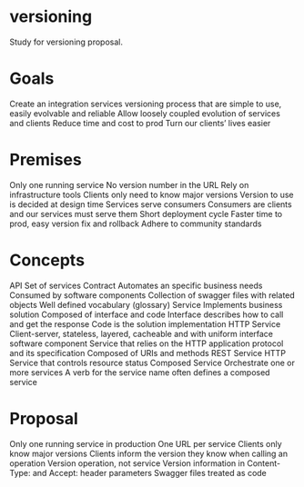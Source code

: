 # versioning
Study for versioning proposal.

# Goals
Create an integration services versioning process that are simple to use, easily evolvable and reliable
Allow loosely coupled evolution of services and clients
Reduce time and cost to prod
Turn our clients’ lives easier

# Premises
Only one running service
 No version number in the URL
Rely on infrastructure tools
Clients only need to know major versions
  Version to use is decided at design time
Services serve consumers
  Consumers are clients and our services must serve them
Short deployment cycle
  Faster time to prod, easy version fix and rollback
Adhere to community standards

# Concepts
API
  Set of services
  Contract
  Automates an specific business needs
  Consumed by software components
  Collection of swagger files with related objects
  Well defined vocabulary (glossary)
Service
  Implements business solution
  Composed of interface and code
    Interface describes how to call and get the response
    Code is the solution implementation
HTTP Service
  Client-server, stateless, layered, cacheable and with uniform interface software component
  Service that relies on the HTTP application protocol and its specification
  Composed of URIs and methods
REST Service
  HTTP Service that controls resource status
Composed Service
  Orchestrate one or more services
  A verb for the service name often defines a composed service

# Proposal
Only one running service in production
One URL per service
Clients only know major versions
Clients inform the version they know when calling an operation
Version operation, not service
Version information in Content-Type: and Accept: header parameters
Swagger files treated as code


